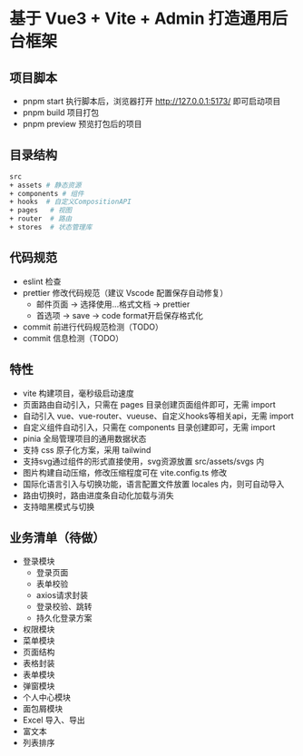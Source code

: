 # 基于 Vue3 + Vite + Admin 打造通用后台框架

## 项目脚本
- pnpm start 执行脚本后，浏览器打开 http://127.0.0.1:5173/ 即可启动项目
- pnpm build 项目打包
- pnpm preview 预览打包后的项目

## 目录结构
```bash
src
+ assets # 静态资源
+ components # 组件
+ hooks  # 自定义CompositionAPI
+ pages   # 视图
+ router  # 路由
+ stores  # 状态管理库
```

## 代码规范
- eslint 检查
- prettier 修改代码规范（建议 Vscode 配置保存自动修复）
  - 邮件页面 -> 选择使用...格式文档 -> prettier
  - 首选项 -> save -> code format开启保存格式化
- commit 前进行代码规范检测（TODO）
- commit 信息检测（TODO）

## 特性
- vite 构建项目，毫秒级启动速度
- 页面路由自动引入，只需在 pages 目录创建页面组件即可，无需 import
- 自动引入 vue、vue-router、vueuse、自定义hooks等相关api，无需 import
- 自定义组件自动引入，只需在 components 目录创建即可，无需 import
- pinia 全局管理项目的通用数据状态
- 支持 css 原子化方案，采用 tailwind
- 支持svg通过组件的形式直接使用，svg资源放置 src/assets/svgs 内
- 图片构建自动压缩，修改压缩程度可在 vite.config.ts 修改
- 国际化语言引入与切换功能，语言配置文件放置 locales 内，则可自动导入
- 路由切换时，路由进度条自动化加载与消失
- 支持暗黑模式与切换

## 业务清单（待做）
- 登录模块
  - 登录页面
  - 表单校验
  - axios请求封装
  - 登录校验、跳转
  - 持久化登录方案
- 权限模块
- 菜单模块
- 页面结构
- 表格封装
- 表单模块
- 弹窗模块
- 个人中心模块
- 面包屑模块
- Excel 导入、导出
- 富文本
- 列表排序